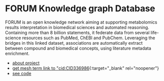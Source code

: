 # FORUM Knowledge graph Database

FORUM is an open knowledge network aiming at supporting metabolomics results interpretation in biomedical sciences and automated reasoning. Containing more than 8 billion statements, it federate data from several life-science resources such as PubMed, ChEBI and PubChem. Leveraging the bridges in this linked dataset, associations are automatically extract between compound and biomedical concepts, using literature metadata enrichment.

- [about project](https://forum-webapp.semantic-metabolomics.fr/#/about)
- [get mesh term link to "cid:CID336986](https://p2m2.github.io/discovery-tutorial-html-js/metabolomics/forum_example.html){:target="_blank" rel="noopener"}
- [see code](https://github.com/p2m2/discovery-tutorial-html-js/blob/0.2.0/metabolomics/forum_example.html)
